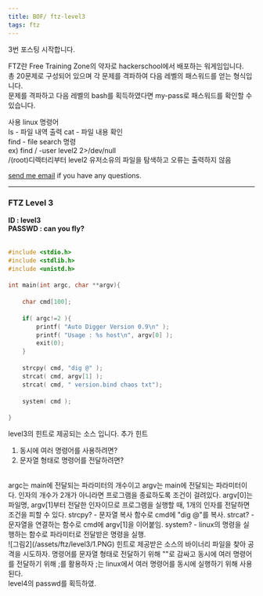 ```yaml
---
title: BOF/ ftz-level3
tags: ftz
---
```


3번 포스팅 시작합니다.

FTZ란 Free Training Zone의 약자로 hackerschool에서 배포하는 워게임입니다.  
총 20문제로 구성되어 있으며 각 문제를 격파하여 다음 레벨의 패스워드를 얻는 형식입니다.  
문제를 격파하고 다음 레벨의 bash를 획득하였다면 my-pass로 패스워드를 확인할 수 있습니다.  

사용 linux 명령어  
ls - 파일 내역 출력
cat - 파일 내용 확인  
find - file search 명령  
ex) find / -user level2 2>/dev/null  
/(root)디렉터리부터 level2 유저소유의 파일을 탐색하고 오류는 출력하지 않음

 [send me email](mailto:jewel7492@gmail.com) if you have any questions.

<!--more-->

---
### FTZ Level 3
**ID : level3**  
**PASSWD : can you fly?**         
<br /> 
```C  
#include <stdio.h>
#include <stdlib.h>
#include <unistd.h>

int main(int argc, char **argv){

    char cmd[100];

    if( argc!=2 ){
        printf( "Auto Digger Version 0.9\n" );
        printf( "Usage : %s host\n", argv[0] );
        exit(0);
    }

    strcpy( cmd, "dig @" );
    strcat( cmd, argv[1] );
    strcat( cmd, " version.bind chaos txt");

    system( cmd );

}
```  
level3의 힌트로 제공되는 소스 입니다. 추가 힌트  
1. 동시에 여러 명령어를 사용하려면?  
2. 문자열 형태로 명령어를 전달하려면?  
  
<br />
argc는 main에 전달되는 파라미터의 개수이고 argv는 main에 전달되는 파라미터이다.  
인자의 개수가 2개가 아니라면 프로그램을 종료하도록 조건이 걸려있다.  
argv[0]는 파일명, argv[1]부터 전달한 인자이므로 프로그램을 실행할 때, 1개의 인자를 전달하면 조건을 피할 수 있다.  
strcpy? - 문자열 복사 함수로 cmd에 "dig @"를 복사.
strcat? - 문자열을 연결하는 함수로 cmd에 argv[1]을 이어붙임.  
system? - linux의 명령을 실행하는 함수로 파라미터로 전달받은 명령을 실행.  

<br />
![그림2](/assets/ftz/level3/1.PNG)  
힌트로 제공받은 소스의 바이너리 파일을 찾아 공격을 시도하자.
명령어를 문자열 형태로 전달하기 위해 ""로 감싸고 동시에 여러 명령어를 전달하기 위해 ;를 활용하자  
;는 linux에서 여러 명령어를 동시에 실행하기 위해 사용된다.
<br />
level4의 passwd를 획득하였.
